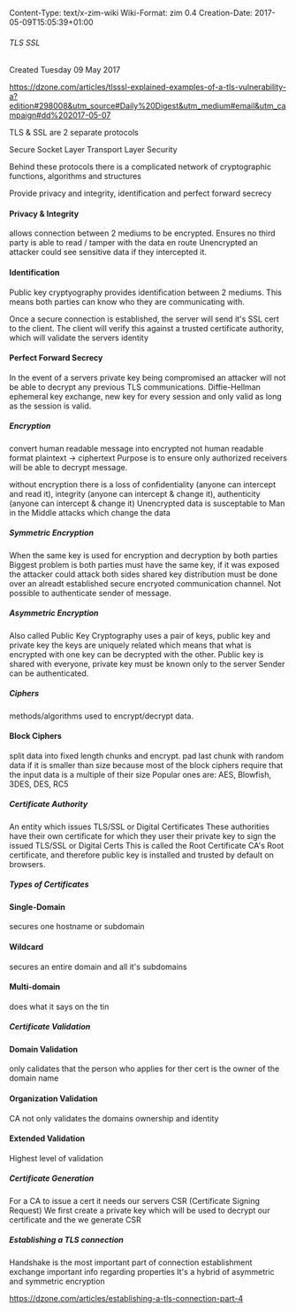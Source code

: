 Content-Type: text/x-zim-wiki
Wiki-Format: zim 0.4
Creation-Date: 2017-05-09T15:05:39+01:00

###### TLS SSL ######
Created Tuesday 09 May 2017

https://dzone.com/articles/tlsssl-explained-examples-of-a-tls-vulnerability-a?edition#298008&utm_source#Daily%20Digest&utm_medium#email&utm_campaign#dd%202017-05-07

TLS & SSL are 2 separate protocols

Secure Socket Layer
Transport Layer Security

Behind these protocols there is a complicated network of cryptographic functions, algorithms and structures

Provide privacy and integrity, identification and perfect forward secrecy

#### Privacy & Integrity ####
allows connection between 2 mediums to be encrypted. Ensures no third party is able to read / tamper with the data en route
Unencrypted an attacker could see sensitive data if they intercepted it.

#### Identification ####
Public key cryptyography provides identification between 2 mediums.
This means both parties can know who they are communicating with.

Once a secure connection is established, the server will send it's SSL cert to the client.
The client will verify this against a trusted certificate authority, which will validate the servers identity

#### Perfect Forward Secrecy ####
In the event of a servers private key being compromised an attacker will not be able to decrypt any previous TLS communications.
Diffie-Hellman ephemeral key exchange, new key for every session and only valid as long as the session is valid.

##### Encryption #####
convert human readable message into encrypted not human readable format
plaintext -> ciphertext
Purpose is to ensure only authorized receivers will be able to decrypt message.

without encryption there is a loss of confidentiality (anyone can intercept and read it), integrity (anyone can intercept & change it), authenticity (anyone can intercept & change it)
Unencrypted data is susceptable to Man in the Middle attacks which change the data

##### Symmetric Encryption #####
When the same key is used for encryption and decryption by both parties
Biggest problem is both parties must have the same key, if it was exposed the attacker could attack both sides
shared key distribution must be done over an alreadt established secure encryoted communication channel.
Not possible to authenticate sender of message.

##### Asymmetric Encryption #####
Also called Public Key Cryptography
uses a pair of keys, public key and private key
the keys are uniquely related which means that what is encrypted with one key can be decrypted with the other.
Public key is shared with everyone, private key must be known only to the server
Sender can be authenticated.

##### Ciphers #####
methods/algorithms used to encrypt/decrypt data.

#### Block Ciphers ####
split data into fixed length chunks and encrypt.
pad last chunk with random data if it is smaller than size because most of the block ciphers require that the input data is a multiple of their size
Popular ones are: AES, Blowfish, 3DES, DES, RC5

##### Certificate Authority #####
An entity which issues TLS/SSL or Digital Certificates
These authorities have their own certificate for which they user their private key to sign the issued TLS/SSL or Digital Certs
	This is called the Root Certificate
CA's Root certificate, and therefore public key is installed and trusted by default on browsers.

##### Types of Certificates #####

#### Single-Domain ####
secures one hostname or subdomain

#### Wildcard ####
secures an entire domain and all it's subdomains

#### Multi-domain ####
does what it says on the tin

##### Certificate Validation #####

#### Domain Validation ####
only calidates that the person who applies for ther cert is the owner of the domain name

#### Organization Validation ####
CA not only validates the domains ownership and identity

#### Extended Validation ####
Highest level of validation

##### Certificate Generation #####
For a CA to issue a cert it needs our servers CSR (Certificate Signing Request)
We first create a private key which will be used to decrypt our certificate and the we generate CSR

##### Establishing a TLS connection #####
Handshake is the most important part of connection establishment
exchange important info regarding properties
It's a hybrid of asymmetric and symmetric encryption

https://dzone.com/articles/establishing-a-tls-connection-part-4
